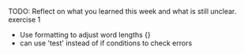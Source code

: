 TODO: Reflect on what you learned this week and what is still unclear.
exercise 1
- Use formatting to adjust word lengths {}
- can use 'test' instead of if conditions to check errors